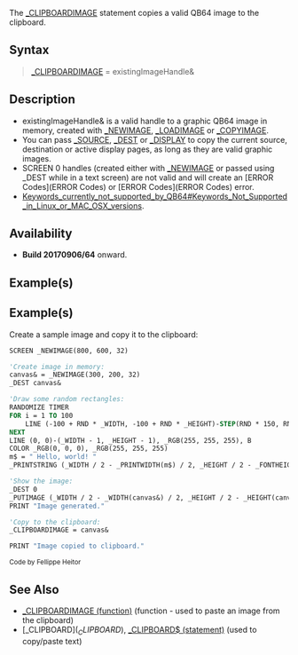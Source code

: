 The [_CLIPBOARDIMAGE](_CLIPBOARDIMAGE) statement copies a valid QB64 image to the clipboard.


## Syntax

>  [_CLIPBOARDIMAGE](_CLIPBOARDIMAGE) = existingImageHandle&


## Description

* existingImageHandle& is a valid handle to a graphic QB64 image in memory, created with [_NEWIMAGE](_NEWIMAGE), [_LOADIMAGE](_LOADIMAGE) or [_COPYIMAGE](_COPYIMAGE).
* You can pass [_SOURCE](_SOURCE), [_DEST](_DEST) or [_DISPLAY](_DISPLAY) to copy the current source, destination or active display pages, as long as they are valid graphic images.
* SCREEN 0 handles (created either with [_NEWIMAGE](_NEWIMAGE) or passed using _DEST while in a text screen) are not valid and will create an [ERROR Codes](ERROR Codes) or [ERROR Codes](ERROR Codes) error.
* [Keywords_currently_not_supported_by_QB64#Keywords_Not_Supported_in_Linux_or_MAC_OSX_versions](Keywords_currently_not_supported_by_QB64#Keywords_Not_Supported_in_Linux_or_MAC_OSX_versions).


## Availability

* **Build 20170906/64** onward.


## Example(s)

## Example(s)
 Create a sample image and copy it to the clipboard:

```vb
SCREEN _NEWIMAGE(800, 600, 32)

'Create image in memory:
canvas& = _NEWIMAGE(300, 200, 32)
_DEST canvas&

'Draw some random rectangles:
RANDOMIZE TIMER
FOR i = 1 TO 100
    LINE (-100 + RND * _WIDTH, -100 + RND * _HEIGHT)-STEP(RND * 150, RND * 150), _RGB(RND * 255, RND * 255, RND * 255), BF
NEXT
LINE (0, 0)-(_WIDTH - 1, _HEIGHT - 1), _RGB(255, 255, 255), B
COLOR _RGB(0, 0, 0), _RGB(255, 255, 255)
m$ = " Hello, world! "
_PRINTSTRING (_WIDTH / 2 - _PRINTWIDTH(m$) / 2, _HEIGHT / 2 - _FONTHEIGHT / 2), m$

'Show the image:
_DEST 0
_PUTIMAGE (_WIDTH / 2 - _WIDTH(canvas&) / 2, _HEIGHT / 2 - _HEIGHT(canvas&) / 2), canvas&
PRINT "Image generated."

'Copy to the clipboard:
_CLIPBOARDIMAGE = canvas&

PRINT "Image copied to clipboard."

```
<sub>Code by Fellippe Heitor</sub>


## See Also

* [_CLIPBOARDIMAGE (function)](_CLIPBOARDIMAGE (function)) (function - used to paste an image from the clipboard)
* [_CLIPBOARD$](_CLIPBOARD$), [_CLIPBOARD$ (statement)](_CLIPBOARD$ (statement)) (used to copy/paste text)




